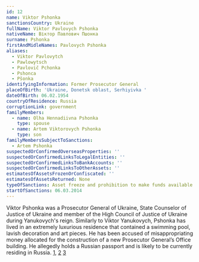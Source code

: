 ```yaml
---
id: 12
name: Viktor Pshonka
sanctionsCountry: Ukraine
fullName: Viktor Pavlovych Pshonka
nativeName: Віктор Павлович Пшонка
surname: Pshonka
firstAndMidleNames: Pavlovych Pshonka
aliases:
  - Viktor Pavlovytch
  - Pawlowytsch
  - Pavlovič Pchonka
  - Pshonca
  - Pšonka
identifyingInformation: Former Prosecutor General
placeOfBirth: 'Ukraine, Donetsk oblast, Serhiyivka '
dateOfBirth: 06.02.1954
countryOfResidence: Russia
corruptionLink: government
familyMembers:
  - name: Olha Hennadiivna Pshonka
    type: spouse
  - name: Artem Viktorovych Pshonka
    type: son
familyMembersSubjectToSanctions:
  - Artem Pshonka
suspectedOrConfirmedOverseasProperties: ''
suspectedOrConfirmedLinksToLegalEntities: ''
suspectedOrConfirmedLinksToBankAccounts: ''
suspectedOrConfirmedLinksToOtherAssets: ''
estimatesOfAssetsFrozenOrConfiscated: ''
estimatesOfAssetsReturned: None
typeOfSanctions: Asset freeze and prohibition to make funds available
startOfSanctions: 06.03.2014
---
```

Viktor Pshonka was a Prosecutor General of Ukraine, State Counselor of Justice 
of Ukraine and member of the High Council of Justice of Ukraine during 
Yanukovych's reign. Similarly to Viktor Yanukovych, Pshonka has lived in an 
extremely luxurious residence that contained a swimming pool, lavish decoration 
and art pieces. He has been accused of misappropriating money allocated for the 
construction of a new Prosecutor General’s Office building. He allegedly holds a 
Russian passport and is likely to be currently residing in Russia. 
[1](https://www.telegraph.co.uk/news/worldnews/europe/ukraine/10660562/kiev-ukraine-maidan-russia-war-clashes-protest-wounded-yanukovych-europe-police.html?frame=2833706), 
[2](https://www.dw.com/uk/%D0%BA%D0%BE%D0%BB%D0%B8%D1%88%D0%BD%D1%96%D0%B9-%D0%B3%D0%B5%D0%BD%D0%BF%D1%80%D0%BE%D0%BA%D1%83%D1%80%D0%BE%D1%80-%D0%BF%D1%88%D0%BE%D0%BD%D0%BA%D0%B0-%D0%B3%D1%80%D0%BE%D0%BC%D0%B0%D0%B4%D1%8F%D0%BD%D0%B8%D0%BD-%D1%80%D0%BE%D1%81%D1%96%D1%97/a-17706023) 
[3](http://www.rapsinews.com/judicial_news/20140423/271195829.html)
